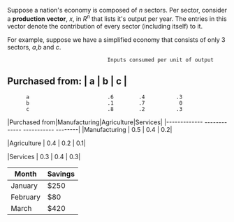 
Suppose a nation's economy is composed of $n$ sectors. Per sector, consider a **production vector**,
$x$, in $R^n$ that lists it's output per year. The entries in this vector denote the contribution
of every sector (including itself) to it. 

For example, suppose we have a simplified economy that consists of only 3 sectors, *a*,*b* and *c*.

                                    Inputs consumed per unit of output
Purchased from:                     |  a   |    b   |  c  |
-----------------------------------------------------------------------
          a                         .6        .4          .3
          b                         .1        .7           0
          c                         .8        .2          .3
          
          
          

|Purchased from|Manufacturing|Agriculture|Services|
|-------------  ------------- ----------- --------|
|Manufacturing | 0.5         | 0.4 | 0.2|

|Agriculture   | 0.4         | 0.2 | 0.1|

|Services      | 0.3         | 0.4 | 0.3|




| Month    | Savings |
| -------- | ------- |
| January  | $250    |
| February | $80     |
| March    | $420    |
